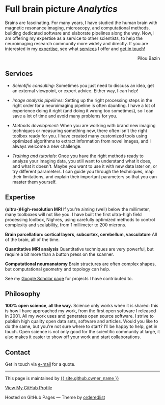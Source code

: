 # <a name="home"></a>Full brain picture _Analytics_

Brains are fascinating. For many years, I have studied the human brain with magnetic resonance imaging, microscopy, and computational methods, building dedicated software and elaborate pipelines along the way. Now, I am offering my expertise as a service to other scientists, to help the neuroimaging research community more widely and directly. If you are interested in my <a href="#code">expertise</a>, see what <a href="#code">services</a> I offer and <a href="#code">get in touch</a>!

<p  style="text-align:right">Pilou Bazin</p>

## <a name="services"></a>Services

- _Scientific consulting:_ Sometimes you just need to discuss an idea, get an external viewpoint, or expert advice. Either way, I can help!

- _Image analysis pipelines:_ Setting up the right processing steps in the right order for a neuroimaging pipeline is often daunting. I have a lot of experience doing it right (and doing it wrong too sometimes), so I can save a lot of time and avoid many problems for you.

- _Methods development:_ When you are working with brand new imaging techniques or measuring something new, there often isn't the right toolbox ready for you. I have created many customized tools using optimized algorithms to extract information from novel images, and I always welcome a new challenge.

- _Training and tutorials:_ Once you have the right methods ready to analyze your imaging data, you still want to understand what it does, and what it doesn't. Maybe you want to use it with new data later on, or try different parameters. I can guide you through the techniques, map their limitations, and explain their important parameters so that you can master them yourself.

## <a names="expertise"></a>Expertise

**(ultra-)High-resolution MRI** If you're aiming (well) below the millimeter, many toolboxes will not like you. I have built the first ultra-high field processing toolbox, Nighres, using carefully optimized methods to control complexity and scalability, from 1 millimeter to 200 microns.

**Brain parcellation: cortical layers, subcortex, cerebellum, vasculature** All of the brain, all of the time.

**Quantitative MRI analysis** Quantitative techniques are very powerful, but require a bit more than a button press on the scanner.

**Computational neuroanatomy** Brain structures are often complex shapes, but computational geometry and topology can help.

See my  <a href="https://scholar.google.com/citations?user=g1EY49YAAAAJ">Google Scholar page</a> for projects I have contributed to.


## <a names="philosophy"></a>Philosophy

**100% open science, all the way.**
Science only works when it is shared: this is how I have approached my work, from the first open software I released in 2001.
All my work uses and generates open source software. I strive to publish high quality open data sets, software and articles.
Would you like to do the same, but you're not sure where to start? I'll be happy to help, get in touch. Open science is not
only good for the scientific community at large, it also makes it easier to show off your work and start collaborations.


## <a name="contact"></a>Contact

Get in touch via <a href="mailto:info@fullbrainpicture.nl">e-mail</a> for a quote. 


---
 This page is maintained by <a href="{{ site.github.owner_url }}">{{ site.github.owner_name }}</a>
 
<a href="{{ site.github.owner_url }}">View My GitHub Profile</a>
 
 Hosted on GitHub Pages &mdash; Theme by <a href="https://github.com/orderedlist">orderedlist</a>
